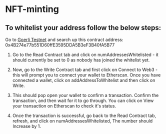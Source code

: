 # NFT-minting
## To whitelist your address follow the below steps:
Go to [Goerli Testnet](https://goerli.etherscan.io/) and search up this contract address: 0x4B274e77b551D60ffE3595DDA5B3eF3B40fA5B77
1) Go to the Read Contract tab and click on numAddressesWhitelisted - it should currently be set to 0 as nobody has joined the whitelist yet.
2) Now, go to the Write Contract tab and first click on Connect to Web3 - this will prompt you to connect your wallet to Etherscan. Once you have connected a wallet, click on addAddressToWhitelist and then click on Write.

3) This should pop open your wallet to confirm a transaction. Confirm the transaction, and then wait for it to go through. You can click on View your transaction on Etherscan to check it's status.

4) Once the transaction is successful, go back to the Read Contract tab, refresh, and click on numAddressesWhitelisted, The number should Increase by 1.
